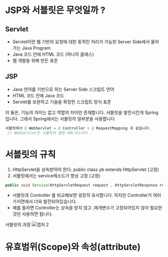 # JSP와 서블릿은 무엇일까 ?

## Servlet
- Servlet이란 웹 기반의 요청에 대한 동적인 처리가 가능한 Server Side에서 돌아가는 Java Program
- Java 코드 안에 HTML 코드 (하나의 클래스)
- 웹 개발을 위해 만든 표준
 
## JSP

- Java 언어를 기반으로 하는 Server Side 스크립트 언어
- HTML 코드 안에 Java 코드
- Servlet를 보완하고 기술을 확장한 스크립트 방식 표준


이 둘은, 기능의 차이는 없고 역할의 차이만 존재합니다.
서블릿을 발전시킨게 Spring 입니다. 그래서 Spring에서는 서블릿의 일부분을 사용합니다

``` java 
서블릿에서 @ WebServlet = @ Controller + @ RequestMapping 과 같습니다.
 // WebServlet은 서블릿의 맵핑 URL주소이다 . 
 ```
 # 서블릿의 규칙
 
1. HttpServlet을 상속받아야 한다.  public class yb extends HttpServlet (고정)
2. 서블릿에서는 service메소드가 항상 고정 (고정)
``` java
public void Service(HttpServletRequest request , HttpServletResponse response throws IoException)
```

- 서블릿과 Controller 를 비교해보면 굉장히 유사합니다. 하지만 Controller가 여러가지면에서 더욱 발전되어있습니다. 
- 예를 들자면 Controller는 상속을 받지 않고 ,매개변수가 고정되어있지 않아 필요한것만 사용하면 됩니다.
 
 서블릿의 과정 
 ![캡처 2](https://user-images.githubusercontent.com/99226598/175276151-1824801f-02c7-4253-8696-abdf96b632c5.PNG)

# 유효범위(Scope)와 속성(attribute)



